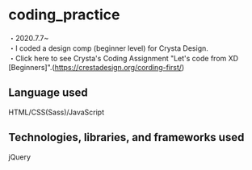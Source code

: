 # coding_practice  
・2020.7.7~  
・I coded a design comp (beginner level) for Crysta Design.  
・Click here to see Crysta's Coding Assignment "Let's code from XD [Beginners]".(https://crestadesign.org/cording-first/)  
## Language used  
HTML/CSS(Sass)/JavaScript  
## Technologies, libraries, and frameworks used  
jQuery  
